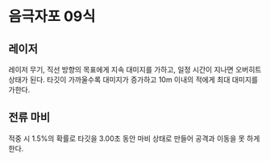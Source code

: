 # 음극자포 09식

## 레이저

레이저 무기, 직선 방향의 목표에게 지속 대미지를 가하고, 일정 시간이 지나면 오버히트 상태가 된다. 타깃이 가까울수록 대미지가 증가하고 10m 이내의 적에게 최대 대미지를 가한다.

## 전류 마비

적중 시 1.5%의 확률로 타깃을 3.00초 동안 마비 상태로 만들어 공격과 이동을 못 하게 한다.
